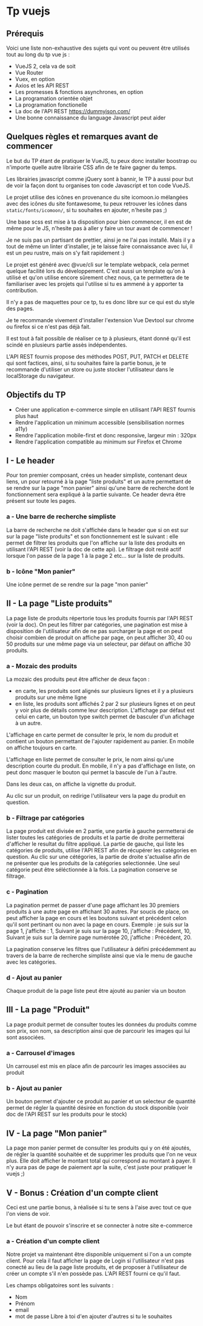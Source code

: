 # Tp vuejs

## Prérequis
Voici une liste non-exhaustive des sujets qui vont ou peuvent être utilisés tout au long du tp vue js :
- VueJS 2, cela va de soit
- Vue Router
- Vuex, en option
- Axios et les API REST
- Les promesses & fonctions asynchrones, en option
- La programation orientée objet
- La programation fonctionelle
- La doc de l'API REST https://dummyjson.com/
- Une bonne connaissance du language Javascript peut aider

## Quelques règles et remarques avant de commencer
Le but du TP étant de pratiquer le VueJS, tu peux donc installer boostrap ou n'importe quelle autre librairie CSS afin de te faire gagner du temps.

Les librairies javascript comme jQuery sont à bannir, le TP à aussi pour but de voir la façon dont tu organises ton code Javascript et ton code VueJS.

Le projet utilise des icônes en provenance du site icomoon.io mélangées avec des icônes du site fontawesome, tu peux retrouver les icônes dans `static/fonts/icomoon/`, si tu souhaites en ajouter, n'hesite pas ;)

Une base scss est mise à ta disposition pour bien commencer, il en est de même pour le JS, n'hesite pas à aller y faire un tour avant de commencer !

Je ne suis pas un partisant de prettier, ainsi je ne l'ai pas installé. Mais il y a tout de même un linter d'installer, je te laisse faire connaissance avec lui, il est un peu rustre, mais on s'y fait rapidement :)

Le projet est généré avec @vue/cli sur le template webpack, cela permet quelque facilité lors du développement. C'est aussi un template qu'on à utilisé et qu'on utilise encore sûrement chez nous, ça te permettera de te familiariser avec les projets qui l'utilise si tu es ammené à y apporter ta contribution.

Il n'y a pas de maquettes pour ce tp, tu es donc libre sur ce qui est du style des pages.

Je te recommande vivement d'installer l'extension Vue Devtool sur chrome ou firefox si ce n'est pas déjà fait.

Il est tout à fait possible de réaliser ce tp à plusieurs, étant donné qu'il est scindé en plusieurs partie assès indépendentes.

L'API REST fournis propose des méthodes POST, PUT, PATCH et DELETE qui sont factices, ainsi, si tu souhaites faire la partie bonus, je te recommande d'utiliser un store ou juste stocker l'utilisateur dans le localStorage du navigateur.

## Objectifs du TP

- Créer une application e-commerce simple en utilisant l'API REST fournis plus haut
- Rendre l'application un minimum accessible (sensibilisation normes a11y)
- Rendre l'application mobile-first et donc responsive, largeur min : 320px
- Rendre l'application compatible au minimum sur Firefox et Chrome

## I - Le header

Pour ton premier composant, crées un header simpliste, contenant deux liens, un pour retourné à la page "liste produits" et un autre permettant de se rendre sur la page "mon panier" ainsi qu'une barre de recherche dont le fonctionnement sera expliqué à la partie suivante. Ce header devra être présent sur toute les pages.

### a - Une barre de recherche simpliste

La barre de recherche ne doit s'affichée dans le header que si on est sur sur la page "liste produits" et son fonctionnement est le suivant : elle permet de filtrer les produits que l'on affiche sur la liste des produits en utilisant l'API REST (voir la doc de cette api). Le filtrage doit resté actif lorsque l'on passe de la page 1 à la page 2 etc... sur la liste de produits.

### b - Icône "Mon panier"

Une icône permet de se rendre sur la page "mon panier"

## II - La page "Liste produits"

La page liste de produits répertorie tous les produits fournis par l'API REST (voir la doc). On peut les filtrer par catégories, une pagination est mise à disposition de l'utilisateur afin de ne pas surcharger la page et on peut choisir combien de produit on affiche par page, on peut afficher 30, 40 ou 50 produits sur une même page via un selecteur, par défaut on affiche 30 produits.

### a - Mozaic des produits

La mozaic des produits peut être afficher de deux façon :
- en carte, les produits sont alignés sur plusieurs lignes et il y a plusieurs produits sur une même ligne
- en liste, les produits sont affichés 2 par 2 sur plusieurs lignes et on peut y voir plus de détails comme leur description.
L'affichage par défaut est celui en carte, un bouton type switch permet de basculer d'un afichage à un autre.

L'affichage en carte permet de consulter le prix, le nom du produit et contient un bouton permettant de l'ajouter rapidement au panier. En mobile on affiche toujours en carte.

L'affichage en liste permet de consulter le prix, le nom ainsi qu'une description courte du produit. En mobile, il n'y a pas d'affichage en liste, on peut donc masquer le bouton qui permet la bascule de l'un à l'autre.

Dans les deux cas, on affiche la vignette du produit.

Au clic sur un produit, on redirige l'utilisateur vers la page du produit en question.

### b - Filtrage par catégories

La page produit est divisée en 2 partie, une partie à gauche permetterai de lister toutes les catégories de produits et la partie de droite permetterai d'afficher le resultat du filtre appliqué. La partie de gauche, qui liste les catégories de produits, utilise l'API REST afin de récupérer les catégories en question. Au clic sur une cétégories, la partie de droite s'actualise afin de ne présenter que les produits de la catégories selectionnée. Une seul catégorie peut être séléctionnée à la fois. La pagination conserve se filtrage.

### c - Pagination

La pagination permet de passer d'une page affichant les 30 premiers produits à une autre page en affichant 30 autres.
Par soucis de place, on peut afficher la page en cours et les boutons suivant et précédent celon qu'il sont pertinant ou non avec la page en cours.
Exemple : je suis sur la page 1, j'affiche : 1, Suivant
je suis sur la page 10, j'affiche : Précédent, 10, Suivant
je suis sur la dernire page numérotée 20, j'affiche : Précédent, 20.

La pagination conserve les filtres que l'utilisateur à défini précédemment au travers de la barre de recherche simpliste ainsi que via le menu de gauche avec les catégories.

### d - Ajout au panier

Chaque produit de la page liste peut être ajouté au panier via un bouton

## III - La page "Produit"

La page produit permet de consulter toutes les données du produits comme son prix, son nom, sa description ainsi que de parcourir les images qui lui sont associées.

### a - Carrousel d'images

Un carrousel est mis en place afin de parcourir les images associées au produit

### b - Ajout au panier

Un bouton permet d'ajouter ce produit au panier et un selecteur de quantité permet de régler la quantité désirée en fonction du stock disponible (voir doc de l'API REST sur les produits pour le stock)

## IV - La page "Mon panier"

La page mon panier permet de consulter les produits qui y on été ajoutés, de régler la quantité souhaitée et de supprimer les produits que l'on ne veux plus. Elle doit afficher le montant total qui correspond au montant à payer. Il n'y aura pas de page de paiement apr la suite, c'est juste pour pratiquer le vuejs ;)

## V - Bonus : Création d'un compte client

Ceci est une partie bonus, à réalisée si tu te sens à l'aise avec tout ce que l'on viens de voir.

Le but étant de pouvoir s'inscrire et se connecter à notre site e-commerce

### a - Création d'un compte client

Notre projet va maintenant être disponible uniquement si l'on a un compte client. Pour cela il faut afficher la page de Login si l'utilisateur n'est pas conecté au lieu de la page liste produits, et de proposer à l'utilisateur de créer un compte s'il n'en possède pas. L'API REST fourni ce qu'il faut.

Les champs obligatoires sont les suivants : 
- Nom
- Prénom
- email
- mot de passe
Libre à toi d'en ajouter d'autres si tu le souhaites
